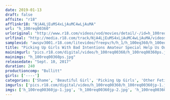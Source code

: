 ```yaml
---
date: 2019-01-13
draft: false
affsite: "r18"
afflinkr18: "NjA4LjEuMS4xLjAuMC4wLjAuMA"
url: "h_100req00360"
urloriginal: "http://www.r18.com/videos/vod/movies/detail/-/id=h_100req00360"
urlfinal: "http://media.r18.com/track/NjA4LjEuMS4xLjAuMC4wLjAuMA/videos/vod/movies/detail/-/id=h_100req00360"
samplevid: "awspv3001.r18.com/litevideo/freepv/h/h_1/h_100eq360/h_100eq360_dmb_w.mp4"
title: "Picking Up Girls With Bad Intentions Amateur Special Help Us Out Please! Would You Pussy Grind Us Please? When Our Rock Hard Cocks Are Rubbing Up Against Their Slippery And Slick Pussies, We Find A Way To Slip It Right In! 14 Girls/4 Hours"
mainimgurl: "pics.r18.com/digital/video/h_100req00360/h_100req00360ps.jpg"
mainimgs: "h_100req00360ps.jpg"
releasedate: "Sept. 10, 2017"
duration: 240
productioncomp: "Bullitt"
girls: ['----']
categories: ['Shame', 'Beautiful Girl', 'Picking Up Girls', 'Other Fetishes', 'Panty Shot', 'Genital Close-Up', 'Amateur', 'Cowgirl', 'Over 4 Hours', 'Hi-Def']
imgurls: ['pics.r18.com/digital/video/h_100req00360/h_100req00360jp-1.jpg', 'pics.r18.com/digital/video/h_100req00360/h_100req00360jp-2.jpg', 'pics.r18.com/digital/video/h_100req00360/h_100req00360jp-3.jpg', 'pics.r18.com/digital/video/h_100req00360/h_100req00360jp-4.jpg', 'pics.r18.com/digital/video/h_100req00360/h_100req00360jp-5.jpg', 'pics.r18.com/digital/video/h_100req00360/h_100req00360jp-6.jpg', 'pics.r18.com/digital/video/h_100req00360/h_100req00360jp-7.jpg', 'pics.r18.com/digital/video/h_100req00360/h_100req00360jp-8.jpg', 'pics.r18.com/digital/video/h_100req00360/h_100req00360jp-9.jpg', 'pics.r18.com/digital/video/h_100req00360/h_100req00360jp-10.jpg', 'pics.r18.com/digital/video/h_100req00360/h_100req00360jp-11.jpg', 'pics.r18.com/digital/video/h_100req00360/h_100req00360jp-12.jpg', 'pics.r18.com/digital/video/h_100req00360/h_100req00360jp-13.jpg', 'pics.r18.com/digital/video/h_100req00360/h_100req00360jp-14.jpg', 'pics.r18.com/digital/video/h_100req00360/h_100req00360jp-15.jpg', 'pics.r18.com/digital/video/h_100req00360/h_100req00360jp-16.jpg', 'pics.r18.com/digital/video/h_100req00360/h_100req00360jp-17.jpg', 'pics.r18.com/digital/video/h_100req00360/h_100req00360jp-18.jpg', 'pics.r18.com/digital/video/h_100req00360/h_100req00360jp-19.jpg', 'pics.r18.com/digital/video/h_100req00360/h_100req00360jp-20.jpg']
imgs: ['h_100req00360jp-1.jpg', 'h_100req00360jp-2.jpg', 'h_100req00360jp-3.jpg', 'h_100req00360jp-4.jpg', 'h_100req00360jp-5.jpg', 'h_100req00360jp-6.jpg', 'h_100req00360jp-7.jpg', 'h_100req00360jp-8.jpg', 'h_100req00360jp-9.jpg', 'h_100req00360jp-10.jpg', 'h_100req00360jp-11.jpg', 'h_100req00360jp-12.jpg', 'h_100req00360jp-13.jpg', 'h_100req00360jp-14.jpg', 'h_100req00360jp-15.jpg', 'h_100req00360jp-16.jpg', 'h_100req00360jp-17.jpg', 'h_100req00360jp-18.jpg', 'h_100req00360jp-19.jpg', 'h_100req00360jp-20.jpg']
---
```


